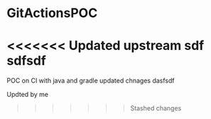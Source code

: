 # GitActionsPOC
<<<<<<< Updated upstream
sdf sdfsdf
=======

POC on CI with java and gradle updated chnages dasfsdf 

Updted by me
>>>>>>> Stashed changes
